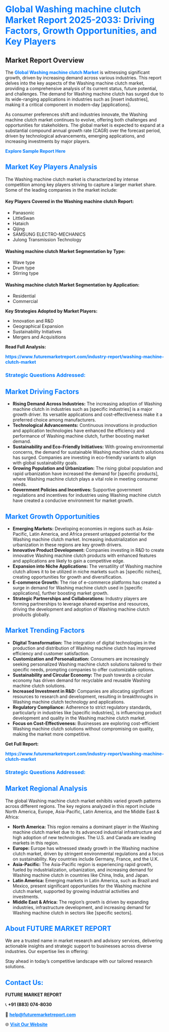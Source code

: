 <h1 style="color: #007BFF;">Global Washing machine clutch Market Report 2025-2033: Driving Factors, Growth Opportunities, and Key Players</h1>

<section id="overview">
<h2>Market Report Overview</h2>
<p>The <a href="https://www.futuremarketreport.com/industry-report/washing-machine-clutch-market" style="color: #007BFF; text-decoration: none;"><strong>Global Washing machine clutch Market</strong></a> is witnessing significant growth, driven by increasing demand across various industries. This report delves into the key aspects of the Washing machine clutch market, providing a comprehensive analysis of its current status, future potential, and challenges. The demand for Washing machine clutch has surged due to its wide-ranging applications in industries such as [insert industries], making it a critical component in modern-day [applications].</p>
<p>As consumer preferences shift and industries innovate, the Washing machine clutch market continues to evolve, offering both challenges and opportunities for stakeholders. The global market is expected to expand at a substantial compound annual growth rate (CAGR) over the forecast period, driven by technological advancements, emerging applications, and increasing investments by major players.</p>
</section>

<section id="overview">
<p><a href="https://www.futuremarketreport.com/request-sample/reportId=42552" style="color: #007BFF; text-decoration: none;"><strong>Explore Sample Report Here</strong></a></p>
</section>

<section id="key-players">
<h2 style="color: #007BFF;">Market Key Players Analysis</h2>
<p>The Washing machine clutch market is characterized by intense competition among key players striving to capture a larger market share. Some of the leading companies in the market include:</p>
<h4>Key Players Covered in the Washing machine clutch Report:</h4>
<ul><li>Panasonic</li><li>LittleSwan</li><li>Hataich</li><li>Qijing</li><li>SAMSUNG ELECTRO-MECHANICS</li><li>Julong Transmission Technology</li></ul>
<h4>Washing machine clutch Market Segmentation by Type:</h4>
<ul><li>Wave type</li><li>Drum type</li><li>Stirring type</li></ul>

<h4>Washing machine clutch Market Segmentation by Application:</h4>
<ul><li>Residential</li><li>Commercial</li></ul>
<p><strong>Key Strategies Adopted by Market Players:</strong></p>
<ul>
<li>Innovation and R&D</li>
<li>Geographical Expansion</li>
<li>Sustainability Initiatives</li>
<li>Mergers and Acquisitions</li>
</ul>
</section>

<section>
<p><strong>Read Full Analysis: </strong></p><a href="https://www.futuremarketreport.com/industry-report/washing-machine-clutch-market" style="color: #007BFF; text-decoration: none;"><strong>https://www.futuremarketreport.com/industry-report/washing-machine-clutch-market</strong></a>
<h3 style="color: #007BFF;">Strategic Questions Addressed:</h3>
</section>

<section id="driving-factors">
<h2 style="color: #007BFF;">Market Driving Factors</h2>
<ul>
<li><strong>Rising Demand Across Industries:</strong> The increasing adoption of Washing machine clutch in industries such as [specific industries] is a major growth driver. Its versatile applications and cost-effectiveness make it a preferred choice among manufacturers.</li>
<li><strong>Technological Advancements:</strong> Continuous innovations in production and application technologies have enhanced the efficiency and performance of Washing machine clutch, further boosting market demand.</li>
<li><strong>Sustainability and Eco-Friendly Initiatives:</strong> With growing environmental concerns, the demand for sustainable Washing machine clutch solutions has surged. Companies are investing in eco-friendly variants to align with global sustainability goals.</li>
<li><strong>Growing Population and Urbanization:</strong> The rising global population and rapid urbanization have increased the demand for [specific products], where Washing machine clutch plays a vital role in meeting consumer needs.</li>
<li><strong>Government Policies and Incentives:</strong> Supportive government regulations and incentives for industries using Washing machine clutch have created a conducive environment for market growth.</li>
</ul>
</section>

<section id="growth-opportunities">
<h2 style="color: #007BFF;">Market Growth Opportunities</h2>
<ul>
<li><strong>Emerging Markets:</strong> Developing economies in regions such as Asia-Pacific, Latin America, and Africa present untapped potential for the Washing machine clutch market. Increasing industrialization and urbanization in these regions are key growth drivers.</li>
<li><strong>Innovative Product Development:</strong> Companies investing in R&D to create innovative Washing machine clutch products with enhanced features and applications are likely to gain a competitive edge.</li>
<li><strong>Expansion into Niche Applications:</strong> The versatility of Washing machine clutch allows it to be utilized in niche markets such as [specific niches], creating opportunities for growth and diversification.</li>
<li><strong>E-commerce Growth:</strong> The rise of e-commerce platforms has created a surge in demand for Washing machine clutch used in [specific applications], further boosting market growth.</li>
<li><strong>Strategic Partnerships and Collaborations:</strong> Industry players are forming partnerships to leverage shared expertise and resources, driving the development and adoption of Washing machine clutch products globally.</li>
</ul>
</section>

<section id="trending-factors">
<h2 style="color: #007BFF;">Market Trending Factors</h2>
<ul>
<li><strong>Digital Transformation:</strong> The integration of digital technologies in the production and distribution of Washing machine clutch has improved efficiency and customer satisfaction.</li>
<li><strong>Customization and Personalization:</strong> Consumers are increasingly seeking personalized Washing machine clutch solutions tailored to their specific needs, prompting companies to offer customizable options.</li>
<li><strong>Sustainability and Circular Economy:</strong> The push towards a circular economy has driven demand for recyclable and reusable Washing machine clutch solutions.</li>
<li><strong>Increased Investment in R&D:</strong> Companies are allocating significant resources to research and development, resulting in breakthroughs in Washing machine clutch technology and applications.</li>
<li><strong>Regulatory Compliance:</strong> Adherence to strict regulatory standards, particularly in industries like [specific industries], is influencing product development and quality in the Washing machine clutch market.</li>
<li><strong>Focus on Cost-Effectiveness:</strong> Businesses are exploring cost-efficient Washing machine clutch solutions without compromising on quality, making the market more competitive.</li>
</ul>
</section>

<section>
<p><strong>Get Full Report: </strong></p><a href="https://www.futuremarketreport.com/industry-report/washing-machine-clutch-market" style="color: #007BFF; text-decoration: none;"><strong>https://www.futuremarketreport.com/industry-report/washing-machine-clutch-market</strong></a>
<h3 style="color: #007BFF;">Strategic Questions Addressed:</h3>
</section>


<section id="regional-analysis">
<h2 style="color: #007BFF;">Market Regional Analysis</h2>
<p>The global Washing machine clutch market exhibits varied growth patterns across different regions. The key regions analyzed in this report include North America, Europe, Asia-Pacific, Latin America, and the Middle East & Africa:</p>
<ul>
<li><strong>North America:</strong> This region remains a dominant player in the Washing machine clutch market due to its advanced industrial infrastructure and high adoption of new technologies. The U.S. and Canada are leading markets in this region.</li>
<li><strong>Europe:</strong> Europe has witnessed steady growth in the Washing machine clutch market, driven by stringent environmental regulations and a focus on sustainability. Key countries include Germany, France, and the U.K.</li>
<li><strong>Asia-Pacific:</strong> The Asia-Pacific region is experiencing rapid growth, fueled by industrialization, urbanization, and increasing demand for Washing machine clutch in countries like China, India, and Japan.</li>
<li><strong>Latin America:</strong> Emerging markets in Latin America, such as Brazil and Mexico, present significant opportunities for the Washing machine clutch market, supported by growing industrial activities and investments.</li>
<li><strong>Middle East & Africa:</strong> The region’s growth is driven by expanding industries, infrastructure development, and increasing demand for Washing machine clutch in sectors like [specific sectors].</li>
</ul>
</section>

<footer>
<h2 style="color: #007BFF;">About FUTURE MARKET REPORT</h2>
<p>We are a trusted name in market research and advisory services, delivering actionable insights and strategic support to businesses across diverse industries. Our expertise lies in offering:</p>

<p>Stay ahead in today’s competitive landscape with our tailored research solutions.</p>

<h2 style="color: #007BFF;">Contact Us:</h2>
<p><strong>FUTURE MARKET REPORT</strong></p>
<p>📞 <strong>+91 (883) 074-8030</strong></p>
<p>📧 <strong><a href="mailto:help@futuremarketreport.com" style="color: #007BFF;">help@futuremarketreport.com</a></strong></p>
<p>🌐 <strong><a href="https://www.futuremarketreport.com/" style="color: #007BFF;">Visit Our Website</a></strong></p>
</footer>
